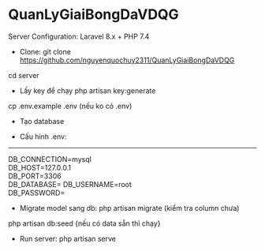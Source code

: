 # QuanLyGiaiBongDaVDQG

Server Configuration: Laravel 8.x + PHP 7.4
- Clone:
git clone https://github.com/nguyenquochuy2311/QuanLyGiaiBongDaVDQG

cd server

- Lấy key để chạy
php artisan key:generate

cp .env.example .env (nếu ko có .env)

- Tạo database

- Cấu hình .env:
------------------------
DB_CONNECTION=mysql          
DB_HOST=127.0.0.1            
DB_PORT=3306                 
DB_DATABASE=
DB_USERNAME=root        
DB_PASSWORD=

- Migrate model sang db:
php artisan migrate (kiểm tra column chưa)

php artisan db:seed {nếu có data sẵn thì chạy}

- Run server:
php artisan serve

